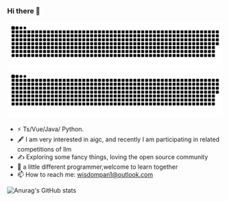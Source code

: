 ### Hi there 👋

![GitHub Snake Light](https://raw.githubusercontent.com/zxbing0066/zxbing0066/output/github-contribution-grid-snake.svg#gh-light-mode-only) ![GitHub Snake Dark](https://raw.githubusercontent.com/zxbing0066/zxbing0066/output/github-contribution-grid-snake-dark.svg#gh-dark-mode-only)
- ⚡ Ts/Vue/Java/ Python.
- 🖋 I am very interested in aigc, and recently I am participating in related competitions of llm
- ✍️ Exploring some fancy things, loving the open source community
- 🥋 a little different programmer,welcome to learn together
- 📫 How to reach me: wisdompan1@outlook.com
  
![Anurag's GitHub stats](https://github-readme-stats.vercel.app/api?username=wisdom-pan&show_icons=true&theme=radical)




